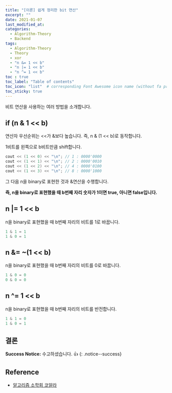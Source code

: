 ```yaml
---
title: "[이론] 쉽게 정리한 bit 연산"
excerpt: ""
date: 2021-01-07
last_modified_at: 
categories:
  - Algorithm-Theory
  - Backend
tags:
  - Algorithm-Theory
  - Theory
  - xor
  - "n &= 1 << b"
  - "n |= 1 << b"
  - "n ^= 1 << b"
toc : true
toc_label: "Table of contents"
toc_icon: "list"  # corresponding Font Awesome icon name (without fa prefix)
toc_sticky: true
---
```


비트 연산을 사용하는 여러 방법을 소개합니다.  

## if (n & 1 << b)

연산자 우선순위는 <<가 &보다 높습니다. 즉, n & (1 << b)로 동작합니다.  

1비트를 왼쪽으로 b비트만큼 shift합니다.  

```cpp
cout << (1 << 0) << "\n"; // 1 : 0000'0000
cout << (1 << 1) << "\n"; // 2 : 0000'0010
cout << (1 << 2) << "\n"; // 4 : 0000'0100
cout << (1 << 3) << "\n"; // 8 : 0000'1000
```

그 다음 n을 binary로 표현한 것과 &연산을 수행합니다.  

**즉, n을 binary로 표현했을 때 b번째 자리 숫자가 1이면 true, 아니면 false입니다.**

## n |= 1 << b

n을 binary로 표현했을 때 b번째 자리의 비트를 1로 바꿉니다.  

```cpp
1 & 1 = 1
1 & 0 = 1
```

## n &= ~(1 << b)

n을 binary로 표현했을 때 b번째 자리의 비트를 0로 바꿉니다.  

```cpp
1 & 0 = 0
0 & 0 = 0
```

## n ^= 1 << b

n을 binary로 표현했을 때 b번째 자리의 비트를 반전합니다.  

```cpp
1 & 1 = 0
1 & 0 = 1
```

## 결론

**Success Notice:**
수고하셨습니다. :+1:
{: .notice--success}

## Reference

- [알고리즘 소학회 코알라](https://kau-algorithm.tistory.com/22?category=831839)